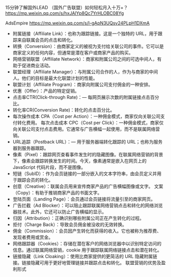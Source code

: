 15分钟了解国外LEAD （国外广告联盟）如何轻松月入十万+？
https://mp.weixin.qq.com/s/hxJAlYp8Qc7YrHLOBC08Yg

AdsEmpire
https://mp.weixin.qq.com/s/l-gApN3UQsv24PLpH1DXmA


+ 附属链接（Affiliate Link）：也称为跟踪链接。这是一个独特的 URL，用于跟踪来自联属会员的点击和转化。
+ 转换（Conversion）：由商家定义的被视为支付给关联公司的事件。它可以是商家定义的任何内容，但通常是潜在客户或商家产品的购买。
+ 网络营销联盟（Affiliate Network）：商家和附属公司之间的可选中间人，有助于促进商业活动。
+ 联盟经理（Affiliate Manager）：与附属公司合作的人，作为与商家的中间人。他们的目标是最大化联盟计划的性能。
+ 联盟计划（Affiliate Program）：商家向附属公司支付佣金的一种安排。
+ 优惠（Offer）：产品的特定促销。
+ 点击率CTR(Click-through Rate)：— 每网页展示次数的附属链接点击百分比。
+ 转化率CR(Conversion Rate)：转化的点击百分比。
+ 每次操作成本 CPA（Cost per Action）：一种佣金模式，商家仅向关联公司支付转化费用。 每次点击成本 CPC（Cost per Click）：一种佣金模式，商家仅向关联公司支付点击费用。它通常与广告横幅一起使用，而不是联属网络营销。
+ URL追踪（Postback URL）：— 用于服务器端转化跟踪的 URL；也称为服务器到服务器跟踪。
+ 像素（Pixel）：跟踪网页查看事件发生时的隐藏图像。在联属网络营销的背景下，像素会跟踪转换发生的时间。今天，像素通常是嵌入在网页上的 JavaScript 代码片段，而不是图像。
+ 短链（SubID）：作为会员链接的一部分嵌入的文本字符串，由会员定义并用于跟踪会员的转化。
+ 创意（Creative）：联属会员用来宣传商家产品的广告横幅图像或文字。 文案（Copy）：有助于推销商家产品的书面文字。
+ 登陆页面（Landing Page）：会员通过会员链接将流量引至的商家网页。
+ 广告拦截（Ad Blocker）：可以阻止跟踪联属网络营销点击和转化的网络浏览器技术。此外，它还可以防止广告横幅的显示。
+ 归因（Attribution）：正确识别哪些附属公司正在产生转化的过程。
+ 拒付（Charge Back）：导致会员佣金被没收的无效转换。
+ 佣金（Commission）：会员因产生转化而获得的收入。它也被称为推荐费、发现者费用或赏金。
+ 网络跟踪器（Cookies）：存储在潜在客户的网络浏览器中以识别特定访问的信息。通过联属网络营销，cookie 用于跟踪联属网络链接点击和潜在转化。
+ 链接隐藏（Link Cloaking）：使用比商家提供的更简洁的 URL 隐藏附属链接。链接隐藏可用于更好地管理链接并跟踪点击和转化。 联盟营销的优势及盈利形式
